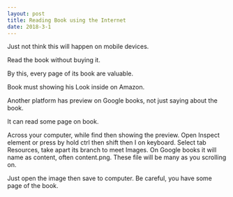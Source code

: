 ```yaml
---
layout: post
title: Reading Book using the Internet
date: 2018-3-1
---
```

Just not think this will happen on mobile devices.

Read the book without buying it.

By this, every page of its book are valuable.

Book must showing his Look inside on Amazon.

Another platform has preview on Google books, not just saying about the book.

It can read some page on book.

Across your computer, while find then showing the preview.
Open Inspect element or press by hold ctrl then shift then I on keyboard.
Select tab Resources, take apart its branch to meet Images.
On Google books it will name as content, often content.png.
These file will be many as you scrolling on.

Just open the image then save to computer. Be careful, you have some page of the book.